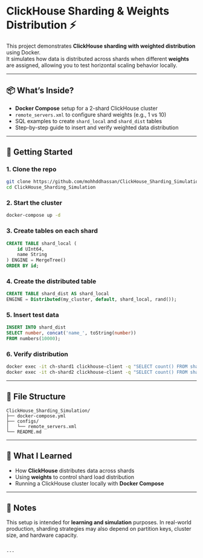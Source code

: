 # ClickHouse Sharding & Weights Distribution ⚡

This project demonstrates **ClickHouse sharding with weighted distribution** using Docker.  
It simulates how data is distributed across shards when different **weights** are assigned, allowing you to test horizontal scaling behavior locally.

---

## 📦 What’s Inside?

* **Docker Compose** setup for a 2-shard ClickHouse cluster
* `remote_servers.xml` to configure shard weights (e.g., 1 vs 10)
* SQL examples to create `shard_local` and `shard_dist` tables
* Step-by-step guide to insert and verify weighted data distribution

---

## 🔧 Getting Started

### 1. Clone the repo
```bash
git clone https://github.com/mohhddhassan/ClickHouse_Sharding_Simulation.git
cd ClickHouse_Sharding_Simulation
````

### 2. Start the cluster

```bash
docker-compose up -d
```

### 3. Create tables on each shard

```sql
CREATE TABLE shard_local (
    id UInt64,
    name String
) ENGINE = MergeTree()
ORDER BY id;
```

### 4. Create the distributed table

```sql
CREATE TABLE shard_dist AS shard_local
ENGINE = Distributed(my_cluster, default, shard_local, rand());
```

### 5. Insert test data

```sql
INSERT INTO shard_dist
SELECT number, concat('name_', toString(number))
FROM numbers(10000);
```

### 6. Verify distribution

```bash
docker exec -it ch-shard1 clickhouse-client -q "SELECT count() FROM shard_local;"
docker exec -it ch-shard2 clickhouse-client -q "SELECT count() FROM shard_local;"
```

---

## 📂 File Structure

```
ClickHouse_Sharding_Simulation/
├── docker-compose.yml
├── configs/
│   └── remote_servers.xml
└── README.md
```

---

## 🧠 What I Learned

* How **ClickHouse** distributes data across shards
* Using **weights** to control shard load distribution
* Running a ClickHouse cluster locally with **Docker Compose**

---

## 📝 Notes

This setup is intended for **learning and simulation** purposes.
In real-world production, sharding strategies may also depend on partition keys, cluster size, and hardware capacity.

```

---

